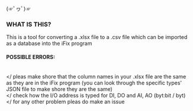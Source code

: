 (☞ﾟヮﾟ)☞ 

### WHAT IS THIS?
This is a tool for converting a .xlsx file to a .csv file which can be imported as a database into the iFix program

#### POSSIBLE ERRORS:
<br></ pleas make shore that the column names in your .xlsx file are the same as they are in the iFix program (you can look through the specific types' JSON file to make shore they are the same)
<br></ check how the I/O address is typed for DI, DO and AI, AO (byt:bit / byt)
<br></ for any other problem pleas do make an issue
